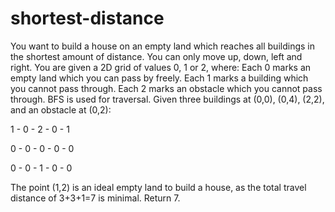 # shortest-distance
 You want to build a house on an empty land which reaches all buildings in the shortest amount of distance. You can only move up, down, left and right. You are given a 2D grid of values 0, 1 or 2, where:
Each 0 marks an empty land which you can pass by freely.
Each 1 marks a building which you cannot pass through.
Each 2 marks an obstacle which you cannot pass through.
BFS is used for traversal.
Given three buildings at (0,0), (0,4), (2,2), and an obstacle at (0,2):

1 - 0 - 2 - 0 - 1
   
0 - 0 - 0 - 0 - 0

0 - 0 - 1 - 0 - 0

The point (1,2) is an ideal empty land to build a house, as the total travel distance of 3+3+1=7 is minimal.
Return 7.

